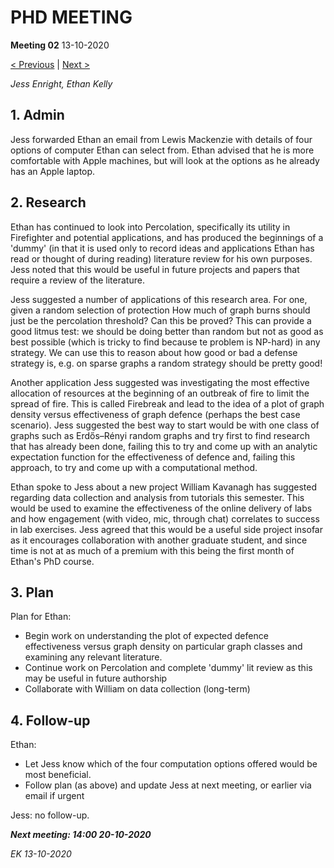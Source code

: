 # PHD MEETING

__Meeting 02__
13-10-2020

[< Previous](research/Meeting-notes/2020/10-20/01_06-10-20.md) | [Next >](research/Meeting-notes/2020/10-20/03_20-10-20.md)

_Jess Enright,_
_Ethan Kelly_


## 1. Admin

Jess forwarded Ethan an email from Lewis Mackenzie with details of four options of computer Ethan can select from. Ethan advised that he is more comfortable with Apple machines, but will look at the options as he already has an Apple laptop.

## 2. Research

Ethan has continued to look into Percolation, specifically its utility in Firefighter and potential applications, and has produced the beginnings of a 'dummy' (in that it is used only to record ideas and applications Ethan has read or thought of during reading) literature review for his own purposes. Jess noted that this would be useful in future projects and papers that require a review of the literature.

Jess suggested a number of applications of this research area. For one, given a random selection of protection How much of graph burns should just be the percolation threshold? Can this be proved? This can provide a good litmus test: we should be doing better than random but not as good as best possible (which is tricky to find because te problem is NP-hard) in any strategy. We can use this to reason about how good or bad a defense strategy is, e.g. on sparse graphs a random strategy should be pretty good!

Another application Jess suggested was investigating the most effective allocation of resources at the beginning of an outbreak of fire to limit the spread of fire. This is called Firebreak and lead to the idea of a plot of graph density versus effectiveness of graph defence (perhaps the best case scenario). Jess suggested the best way to start would be with one class of graphs such as Erdős–Rényi random graphs and try first to find research that has already been done, failing this to try and come up with an analytic expectation function for the effectiveness of defence and, failing this approach, to try and come up with a computational method.

Ethan spoke to Jess about a new project William Kavanagh has suggested regarding data collection and analysis from tutorials this semester. This would be used to examine the effectiveness of the online delivery of labs and how engagement (with video, mic, through chat) correlates to success in lab exercises. Jess agreed that this would be a useful side project insofar as it encourages collaboration with another graduate student, and since time is not at as much of a premium with this being the first month of Ethan's PhD course.

## 3. Plan

Plan for Ethan:
* Begin work on understanding the plot of expected defence effectiveness versus graph density on particular graph classes and examining any relevant literature.
* Continue work on Percolation and complete 'dummy' lit review as this may be useful in future authorship
* Collaborate with William on data collection (long-term)

## 4. Follow-up

Ethan:
* Let Jess know which of the four computation options offered would be most beneficial.
* Follow plan (as above) and update Jess at next meeting, or earlier via email if urgent

Jess: no follow-up.


**_Next meeting: 14:00 20-10-2020_**



_EK 13-10-2020_

